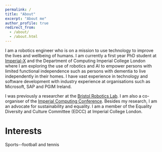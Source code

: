 ```yaml
---
permalink: /
title: "About"
excerpt: "About me"
author_profile: true
redirect_from: 
  - /about/
  - /about.html
---
```


I am a robotics engineer who is on a mission to use technology to improve the lives and wellbeing of humans. I am currently a first year PhD student at [Imperial-X](https://ix.imperial.ac.uk/) and the Department of Computing Imperial 
College London where I am exploring the use of robotics and AI to empower persons with limited functional independence such as persons with dementia to live independently in their homes. I have vast experience in technology and software development with industry experience at organisations such as Microsoft, SAP and PGIM Ireland. 

I was previously a researcher at the [Bristol Robotics Lab](https://www.bristolroboticslab.com/). I am also a co-organiser of the [Imperial Computing Conference](https://icc.doc.ic.ac.uk). Besides my research, I am an advocate for sustainability and equality. I am a member of the Equality Diversity and Culture Committee (EDCC) at Imperial College London. 


Interests
======
Sports--football and tennis
